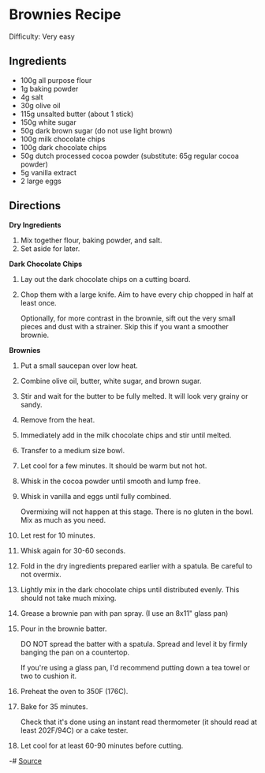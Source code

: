 # Brownies Recipe

Difficulty: Very easy

## Ingredients

- 100g all purpose flour
- 1g baking powder
- 4g salt
- 30g olive oil
- 115g unsalted butter (about 1 stick)
- 150g white sugar
- 50g dark brown sugar (do not use light brown)
- 100g milk chocolate chips
- 100g dark chocolate chips
- 50g dutch processed cocoa powder (substitute: 65g regular cocoa powder)
- 5g vanilla extract
- 2 large eggs

## Directions

**Dry Ingredients**

1. Mix together flour, baking powder, and salt.
2. Set aside for later.

**Dark Chocolate Chips**

1. Lay out the dark chocolate chips on a cutting board.
2. Chop them with a large knife. Aim to have every chip chopped in half at least once.
   
   Optionally, for more contrast in the brownie, sift out the very small pieces and dust with a strainer. Skip this if you want a smoother brownie.

**Brownies**

1. Put a small saucepan over low heat.
2. Combine olive oil, butter, white sugar, and brown sugar.
3. Stir and wait for the butter to be fully melted. It will look very grainy or sandy.
4. Remove from the heat.
5. Immediately add in the milk chocolate chips and stir until melted.
6. Transfer to a medium size bowl.
7. Let cool for a few minutes. It should be warm but not hot.
8. Whisk in the cocoa powder until smooth and lump free.
9. Whisk in vanilla and eggs until fully combined.

    Overmixing will not happen at this stage. There is no gluten in the bowl. Mix as much as you need.

10. Let rest for 10 minutes.
11. Whisk again for 30-60 seconds.
12. Fold in the dry ingredients prepared earlier with a spatula. Be careful to not overmix.
13. Lightly mix in the dark chocolate chips until distributed evenly. This should not take much mixing.
14. Grease a brownie pan with pan spray. (I use an 8x11" glass pan)
15. Pour in the brownie batter.

    DO NOT spread the batter with a spatula. Spread and level it by firmly banging the pan on a countertop.

    If you're using a glass pan, I'd recommend putting down a tea towel or two to cushion it.

18. Preheat the oven to 350F (176C).
19. Bake for 35 minutes.

    Check that it's done using an instant read thermometer (it should read at least 202F/94C) or a cake tester.

20. Let cool for at least 60-90 minutes before cutting.

-# [Source](https://www.brianlagerstrom.com/recipes/the-greatest-brownies-of-all-time)
